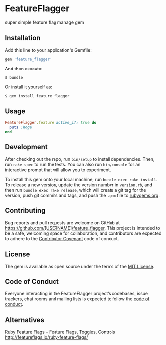 # FeatureFlagger

super simple feature flag manage gem

## Installation

Add this line to your application's Gemfile:

```ruby
gem 'feature_flagger'
```

And then execute:

    $ bundle

Or install it yourself as:

    $ gem install feature_flagger

## Usage

```ruby
FeatureFlagger.feature active_if: true do
  puts :hoge
end
```

## Development

After checking out the repo, run `bin/setup` to install dependencies. Then, run `rake spec` to run the tests. You can also run `bin/console` for an interactive prompt that will allow you to experiment.

To install this gem onto your local machine, run `bundle exec rake install`. To release a new version, update the version number in `version.rb`, and then run `bundle exec rake release`, which will create a git tag for the version, push git commits and tags, and push the `.gem` file to [rubygems.org](https://rubygems.org).

## Contributing

Bug reports and pull requests are welcome on GitHub at https://github.com/[USERNAME]/feature_flagger. This project is intended to be a safe, welcoming space for collaboration, and contributors are expected to adhere to the [Contributor Covenant](http://contributor-covenant.org) code of conduct.

## License

The gem is available as open source under the terms of the [MIT License](https://opensource.org/licenses/MIT).

## Code of Conduct

Everyone interacting in the FeatureFlagger project’s codebases, issue trackers, chat rooms and mailing lists is expected to follow the [code of conduct](https://github.com/[USERNAME]/feature_flagger/blob/master/CODE_OF_CONDUCT.md).

## Alternatives

Ruby Feature Flags – Feature Flags, Toggles, Controls http://featureflags.io/ruby-feature-flags/
